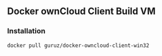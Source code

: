## Docker ownCloud Client Build VM

### Installation

    docker pull guruz/docker-owncloud-client-win32
